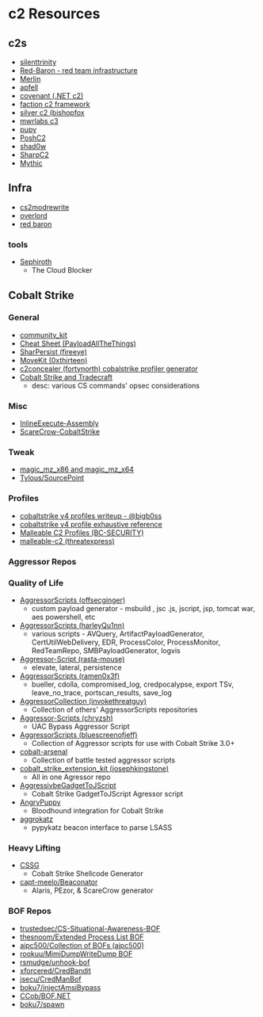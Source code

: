 # c2 Resources

## c2s
* [silenttrinity](https://github.com/byt3bl33d3r/SILENTTRINITY)
* [Red-Baron - red team infrastructure](https://github.com/byt3bl33d3r/Red-Baron)
* [Merlin](https://github.com/Ne0nd0g/merlin)
* [apfell](https://github.com/its-a-feature/Apfell)
* [covenant (.NET c2)](https://github.com/cobbr/Covenant)
* [faction c2 framework](https://github.com/FactionC2/Faction)
* [silver c2 (bishopfox](https://github.com/BishopFox/sliver)
* [mwrlabs c3](https://github.com/mwrlabs/C3)
* [pupy](https://github.com/n1nj4sec/pupy)
* [PoshC2](https://github.com/nettitude/PoshC2)
* [shad0w](https://github.com/bats3c/shad0w)
* [SharpC2](https://github.com/SharpC2/SharpC2)
* [Mythic](https://github.com/its-a-feature/)

## Infra
- [cs2modrewrite](https://github.com/threatexpress/cs2modrewrite)
- [overlord](https://github.com/qsecure-labs/overlord)
- [red baron](https://github.com/Coalfire-Research/Red-Baron)

### tools
- [Sephiroth](https://github.com/0xdade/sephiroth)
    -  The Cloud Blocker
    
## Cobalt Strike

### General
- [community_kit](https://cobalt-strike.github.io/community_kit/)
- [Cheat Sheet (PayloadAllTheThings)](https://github.com/swisskyrepo/PayloadsAllTheThings/blob/master/Methodology%20and%20Resources/Cobalt%20Strike%20-%20Cheatsheet.md)
- [SharPersist (fireeye)](https://github.com/fireeye/SharPersist)
- [MoveKit (0xthirteen)](https://github.com/0xthirteen/MoveKit)
- [c2concealer (fortynorth) cobalstrike profiler generator](https://github.com/FortyNorthSecurity/C2concealer)
- [Cobalt Strike and Tradecraft](https://hausec.com/2021/07/26/cobalt-strike-and-tradecraft/)
    - desc: various CS commands' opsec considerations
    
### Misc
- [InlineExecute-Assembly](https://github.com/xforcered/InlineExecute-Assembly)
- [ScareCrow-CobaltStrike](https://github.com/GeorgePatsias/ScareCrow-CobaltStrike)

### Tweak
- [magic_mz_x86 and magic_mz_x64](https://www.redteam.cafe/red-team/shellcode-injection/magic_mz_x86-and-magic_mz_x64)
- [Tylous/SourcePoint](https://github.com/Tylous/SourcePoint)

### Profiles
- [cobaltstrike v4 profiles writeup - @bigb0ss](https://medium.com/@bigb0ss/red-team-cobalt-strike-4-0-malleable-c2-profile-guideline-eb3eeb219a7c)
- [cobaltstrike v4 profile exhaustive reference](https://github.com/bigb0sss/RedTeam/blob/master/CobaltStrike/malleable_C2_profile/CS4.0_guideline.profile)
- [Malleable C2 Profiles (BC-SECURITY)](https://github.com/BC-SECURITY/Malleable-C2-Profiles)
- [malleable-c2 (threatexpress)](https://github.com/threatexpress/malleable-c2)

### Aggressor Repos

### Quality of Life

- [AggressorScripts (offsecginger)](https://github.com/offsecginger/AggressorScripts)
    - custom payload generator - msbuild , jsc .js, jscript, jsp, tomcat war, aes powershell, etc
- [AggressorScripts (harleyQu1nn)](https://github.com/harleyQu1nn/AggressorScripts)
    - various scripts - AVQuery, ArtifactPayloadGenerator, CertUtilWebDelivery, EDR, ProcessColor, ProcessMonitor, RedTeamRepo, SMBPayloadGenerator, logvis
- [Aggressor-Script (rasta-mouse)](https://github.com/rasta-mouse/Aggressor-Script)
    - elevate, lateral, persistence
- [AggressorScripts (ramen0x3f)](https://github.com/ramen0x3f/AggressorScripts)
    - bueller, cdolla, compromised_log, credpocalypse, export TSv, leave_no_trace, portscan_results, save_log
- [AggressorCollection (invokethreatguy)](https://github.com/invokethreatguy/AggressorCollection)
    - Collection of others' AggressorScripts repositories
- [Aggressor-Scripts (chryzsh)](https://github.com/chryzsh/Aggressor-Scripts)
    - UAC Bypass Aggressor Script
- [AggressorScripts (bluescreenofjeff)](https://github.com/bluscreenofjeff/AggressorScripts)
    - Collection of Aggressor scripts for use with Cobalt Strike 3.0+
- [cobalt-arsenal](https://github.com/mgeeky/cobalt-arsenal)
    - Collection of battle tested aggressor scripts
- [cobalt_strike_extension_kit (josephkingstone)](https://github.com/josephkingstone/cobalt_strike_extension_kit)
    - All in one Agressor repo
- [AggressivbeGadgetToJScript](https://github.com/EncodeGroup/AggressiveGadgetToJScript)
    - Cobalt Strike GadgetToJScript Agressor script
- [AngryPuppy](https://github.com/vysecurity/ANGRYPUPPY)
    - Bloodhound integration for Cobalt Strike
- [aggrokatz](https://github.com/sec-consult/aggrokatz)
    - pypykatz beacon interface to parse LSASS

### Heavy Lifting
- [CSSG](https://github.com/RCStep/CSSG)
    - Cobalt Strike Shellcode Generator
- [capt-meelo/Beaconator](https://github.com/capt-meelo/Beaconator)
    - Alaris, PEzor, & ScareCrow generator

### BOF Repos
* [trustedsec/CS-Situational-Awareness-BOF](https://github.com/trustedsec/CS-Situational-Awareness-BOF)
* [thesnoom/Extended Process List BOF](https://github.com/thesnoom/extps-cobalt-strike-bof)
* [ajpc500/Collection of BOFs (ajpc500)](https://github.com/ajpc500/BOFs)
* [rookuu/MimiDumpWriteDump BOF](https://github.com/rookuu/BOFs)
* [rsmudge/unhook-bof](https://github.com/rsmudge/unhook-bof)
* [xforcered/CredBandit](https://github.com/xforcered/CredBandit)
* [jsecu/CredManBof](https://github.com/jsecu/CredManBOF)
* [boku7/injectAmsiBypass](https://github.com/boku7/injectAmsiBypass)
* [CCob/BOF.NET](https://github.com/CCob/BOF.NET)
* [boku7/spawn](https://github.com/boku7/spawn)